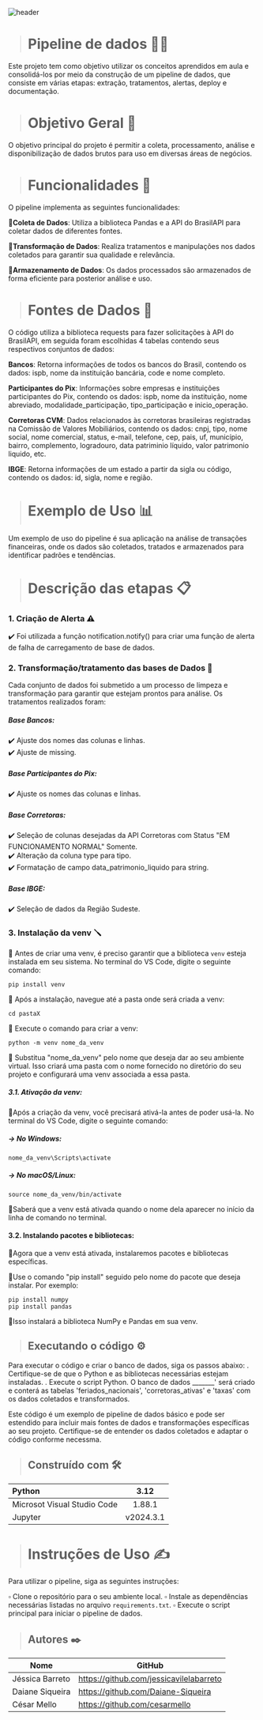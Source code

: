 ![header](https://github.com/jessicavilelabarreto/projeto_final_curso_python/assets/157028362/ddc780d8-97db-4720-87a8-316d1123a874)

># Pipeline de dados 🧑‍🚒

Este projeto tem como objetivo utilizar os conceitos aprendidos em aula e consolidá-los por meio da construção de um pipeline de dados, que consiste em várias etapas: extração, tratamentos, alertas, deploy e documentação.

># Objetivo Geral 🎯
O objetivo principal do projeto é permitir a coleta, processamento, análise e disponibilização de dados brutos para uso em diversas áreas de negócios.

># Funcionalidades 📝

O pipeline implementa as seguintes funcionalidades:

📍**Coleta de Dados**: Utiliza a biblioteca Pandas e a API do BrasilAPI para coletar dados de diferentes fontes.

📍**Transformação de Dados**: Realiza tratamentos e manipulações nos dados coletados para garantir sua qualidade e relevância.

📍**Armazenamento de Dados**: Os dados processados são armazenados de forma eficiente para posterior análise e uso.

># Fontes de Dados 🎲

 O código utiliza a biblioteca requests para fazer solicitações à API do BrasilAPI, em seguida foram escolhidas 4 tabelas contendo seus respectivos conjuntos de dados:

**Bancos**: Retorna informações de todos os bancos do Brasil, contendo os dados: ispb, nome da instituição bancária, code e nome completo.

**Participantes do Pix**: Informações sobre empresas e instituições participantes do Pix, contendo os dados: ispb, nome da instituição, nome abreviado, modalidade_participação, tipo_participação e inicio_operação.

**Corretoras CVM**: Dados relacionados às corretoras brasileiras registradas na Comissão de Valores Mobiliários, contendo os dados: cnpj, tipo, nome social, nome comercial, status, e-mail, telefone, cep, pais, uf, município, bairro, complemento, logradouro, data patriminio líquido, valor patrimonio liquido, etc.

**IBGE**: Retorna informações de um estado a partir da sigla ou código, contendo os dados: id, sigla, nome e região.

># Exemplo de Uso 📊
Um exemplo de uso do pipeline é sua aplicação na análise de transações financeiras, onde os dados são coletados, tratados e armazenados para identificar padrões e tendências.

># Descrição das etapas 📋

### 1. Criação de Alerta ⚠️
   
✔️ Foi utilizada a função notification.notify() para criar uma função de alerta de falha de carregamento de base de dados.

### 2. Transformação/tratamento das bases de Dados 🚧
 
Cada conjunto de dados foi submetido a um processo de limpeza e transformação para garantir que estejam prontos para análise. Os tratamentos realizados foram:

##### Base Bancos:
 ✔️ Ajuste dos nomes das colunas e linhas.  
 ✔️ Ajuste de missing.  
##### Base Participantes do Pix:
 ✔️ Ajuste os nomes das colunas e linhas.
##### Base Corretoras:
 ✔️ Seleção de colunas desejadas da API Corretoras com Status "EM FUNCIONAMENTO NORMAL" Somente.  
 ✔️ Alteração da coluna type para tipo.  
 ✔️ Formatação de campo data_patrimonio_liquido para string.

##### Base IBGE:
 
 ✔️ Seleção de dados da Região Sudeste.

### 3. Instalação da venv 🪛
🔸 Antes de criar uma venv, é preciso garantir que a biblioteca `venv` esteja instalada em seu sistema. No terminal do VS Code, digite o seguinte comando:
```
pip install venv
```
🔸 Após a instalação, navegue até a pasta onde será criada a venv:
```
cd pastaX
```
🔸 Execute o comando para criar a venv:
```
python -m venv nome_da_venv
```
🔸 Substitua "nome_da_venv" pelo nome que deseja dar ao seu ambiente virtual. Isso criará uma pasta com o nome fornecido no diretório do seu projeto e configurará uma venv associada a essa pasta.

##### **3.1. Ativação da venv:**

🔹Após a criação da venv, você precisará ativá-la antes de poder usá-la. No terminal do VS Code, digite o seguinte comando:

##### -> No Windows:
```
nome_da_venv\Scripts\activate
```
##### -> No macOS/Linux:
```
source nome_da_venv/bin/activate
```
🔹Saberá que a venv está ativada quando o nome dela aparecer no início da linha de comando no terminal.

#### **3.2. Instalando pacotes e bibliotecas:**

🔹Agora que a venv está ativada, instalaremos pacotes e bibliotecas específicas.

🔹Use o comando "pip install" seguido pelo nome do pacote que deseja instalar. Por exemplo:
```
pip install numpy
pip install pandas
```
🔹Isso instalará a biblioteca NumPy e Pandas em sua venv.

>## Executando o código ⚙️
Para executar o código e criar o banco de dados, siga os passos abaixo:
. Certifique-se de que o Python e as bibliotecas necessárias estejam instaladas.
. Execute o script Python. O banco de dados _______' será criado e conterá as tabelas 'feriados_nacionais', 'corretoras_ativas' e 'taxas' com os dados coletados e transformados.

Este código é um exemplo de pipeline de dados básico e pode ser estendido para incluir mais fontes de dados e transformações específicas ao seu projeto. Certifique-se de entender os dados coletados e adaptar o código conforme necessma.

>## Construído com 🛠️
Python | 3.12
:--------|:----------:
Microsot Visual Studio Code | 1.88.1
Jupyter | v2024.3.1

># Instruções de Uso ✍️
Para utilizar o pipeline, siga as seguintes instruções:

▫️ Clone o repositório para o seu ambiente local.
▫️ Instale as dependências necessárias listadas no arquivo `requirements.txt`.
▫️ Execute o script principal para iniciar o pipeline de dados.

>## Autores ✒️

Nome | GitHub
--------|----------
Jéssica Barreto | https://github.com/jessicavilelabarreto
Daiane Siqueira | https://github.com/Daiane-Siqueira
César Mello | https://github.com/cesarmello
